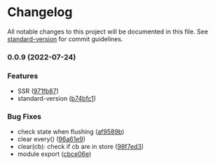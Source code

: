 # Changelog

All notable changes to this project will be documented in this file. See [standard-version](https://github.com/conventional-changelog/standard-version) for commit guidelines.

### 0.0.9 (2022-07-24)


### Features

* SSR ([971fb87](https://github.com/foreverido/timen/commit/971fb874099ab22b6c4fe07c190e4eb4965858b4))
* standard-version ([b74bfc1](https://github.com/foreverido/timen/commit/b74bfc14cb1d503852d232e321548f48e20ee31f))


### Bug Fixes

* check state when flushing ([af9589b](https://github.com/foreverido/timen/commit/af9589bb2b822fd82b523e66c54678bb2303fc04))
* clear every() ([96a61e9](https://github.com/foreverido/timen/commit/96a61e989df1b237b3a2d4ef436a5a141ce12e98))
* clear(cb): check if cb are in store ([98f7ed3](https://github.com/foreverido/timen/commit/98f7ed30f2d3881c08d56d9858ae3d3a120b669b))
* module export ([cbce06e](https://github.com/foreverido/timen/commit/cbce06ed51e1200a42e2feb6b117aeb72ae92df4))
